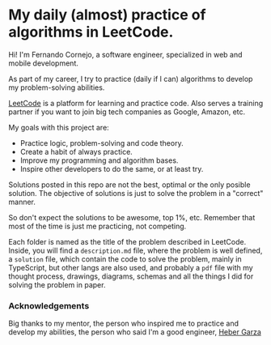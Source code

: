 # My daily (almost) practice of algorithms in LeetCode.

Hi! I'm Fernando Cornejo, a software engineer, specialized in web and mobile development.

As part of my career, I try to practice (daily if I can) algorithms to develop my problem-solving abilities.

[LeetCode](https://leetcode.com/) is a platform for learning and practice code. Also serves a training partner if you want to join big tech companies as Google, Amazon, etc.

My goals with this project are:

- Practice logic, problem-solving and code theory.
- Create a habit of always practice.
- Improve my programming and algorithm bases.
- Inspire other developers to do the same, or at least try.

Solutions posted in this repo are not the best, optimal or the only posible solution. The objective of solutions is just to solve the problem in a "correct" manner.

So don't expect the solutions to be awesome, top 1%, etc. Remember that most of the time is just me practicing, not competing.

Each folder is named as the title of the problem described in LeetCode. Inside, you will find a `description.md` file, where the problem is well defined, a `solution` file, which contain the code to solve the problem, mainly in TypeScript, but other langs are also used, and probably a `pdf` file with my thought process, drawings, diagrams, schemas and all the things I did for solving the problem in paper.

### Acknowledgements

Big thanks to my mentor, the person who inspired me to practice and develop my abilities, the person who said I'm a good engineer, [Heber Garza](https://github.com/heberuriegas)
